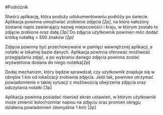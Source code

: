 #Podróżnik

Stwórz aplikację, która posłuży udokumentowaniu podróży po świecie. Aplikacja powinna
umożliwiać zrobienie zdjęcia *[2p]*, na które nałożony zostanie napis zawierający nazwę
miejscowości i kraju, w którym zostało to zdjęcie zrobione oraz datę.*[3p]*
Do zdjęcia użytkownik powinien móc dodać krótką notatkę < 500 znaków *[2p]*

Zdjęcia powinny być przechowywane w pamięci wewnętrznej aplikacji, a notatki w lokalnej
bazie danych. Aplikacja powinna oferować możliwość przeglądania zdjęć, a po wybraniu
danego zdjęcia powinna zostać wyświetlona dodana do niego notatka[2p]

Dodaj mechanizm, który będzie sprawdzał, czy użytkownik znajduje się w obrębie 1 km od
lokalizacji zrobienia zdjęcia. Jeśli tak, powinien otrzymać powiadomienie o takiej sytuacji z
możliwością obejrzenia zdjęcia oraz odczytania notatki
[3p]

Aplikacja powinna posiadać również ekran ustawień, w którym użytkownik może zmienić
kolor/rozmiar napisu na zdjęciu oraz promień okręgu działania powiadomień (domyślnie 1
km)
[2p]

